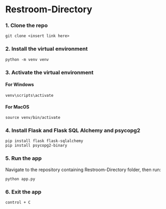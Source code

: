 # Restroom-Directory

### 1. Clone the repo
```
git clone <insert link here>
```

### 2. Install the virtual environment
```
python -m venv venv
```

### 3. Activate the virtual environment
#### For Windows
```
venv\scripts\activate
```
#### For MacOS
```
source venv/bin/activate
```

### 4. Install Flask and Flask SQL Alchemy and psycopg2
```
pip install flask flask-sqlalchemy
pip install psycopg2-binary

```

### 5. Run the app
Navigate to the repository containing Restroom-Directory folder, then run:
```
python app.py
```

### 6. Exit the app
```
control + C
```
